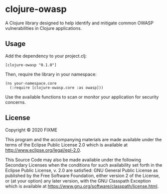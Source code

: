 # clojure-owasp

A Clojure library designed to help identify and mitigate common OWASP vulnerabilities in Clojure applications.

## Usage

Add the dependency to your project.clj:
```
[clojure-owasp "0.1.0"]
```
Then, require the library in your namespace:
```
(ns your-namespace.core
  (:require [clojure-owasp.core :as owasp]))
```
Use the available functions to scan or monitor your application for security concerns.

## License

Copyright © 2020 FIXME

This program and the accompanying materials are made available under the
terms of the Eclipse Public License 2.0 which is available at
http://www.eclipse.org/legal/epl-2.0.

This Source Code may also be made available under the following Secondary
Licenses when the conditions for such availability set forth in the Eclipse
Public License, v. 2.0 are satisfied: GNU General Public License as published by
the Free Software Foundation, either version 2 of the License, or (at your
option) any later version, with the GNU Classpath Exception which is available
at https://www.gnu.org/software/classpath/license.html.
